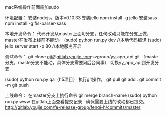 mac系统操作前面需加sudo

环境配置：
安装nodejs，版本v0.10.33
安装jello  npm install -g jello 
安装sass  npm install -g fis-parser-sass 

本地开发命令：
代码开发从master上面切分支，任何改动只能在分支上做，master在发布上线前不能动。
(sudo) python run.py dev  //本地代码编译
(sudo) jello server start -p 80 //本地服务开启

测试命令：
git clone git@gitlab.youjie.com:szgroup/yy_app_api.git 
（maste分支，maste分支不能动，具体分支需要问后台同事）
切换yy_app_api到开发分支

(sudo) python run.py qa（h5项目）
执行git操作，
git pull
git add .
git commit -m
git push



上线命令：
在master分支上执行命令
git merge branch-name
(sudo) python run.py www
在gitlab上面查看提交记录，确保需要上线的改动都已提交。
http://gitlab.youjie.com/fe-release-group/fenqi-h/commits/master